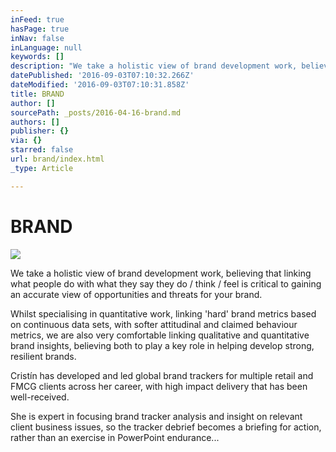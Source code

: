 ```yaml
---
inFeed: true
hasPage: true
inNav: false
inLanguage: null
keywords: []
description: "We take a holistic view of brand development work, believing that linking what people do with what they say they do / think / feel is critical to gaining an accurate view of opportunities and threats for your brand.\_"
datePublished: '2016-09-03T07:10:32.266Z'
dateModified: '2016-09-03T07:10:31.858Z'
title: BRAND
author: []
sourcePath: _posts/2016-04-16-brand.md
authors: []
publisher: {}
via: {}
starred: false
url: brand/index.html
_type: Article

---
```

# BRAND
![](https://the-grid-user-content.s3-us-west-2.amazonaws.com/d49092aa-b73d-4c29-a516-b3f8b2ea2b54.png)

We take a holistic view of brand development work, believing that linking what people do with what they say they do / think / feel is critical to gaining an accurate view of opportunities and threats for your brand. 

Whilst specialising in quantitative work, linking 'hard' brand metrics based on continuous data sets, with softer attitudinal and claimed behaviour metrics, we are also very comfortable linking qualitative and quantitative brand insights, believing both to play a key role in helping develop strong, resilient brands.

Cristín has developed and led global brand trackers for multiple retail and FMCG clients across her career, with high impact delivery that has been well-received.  

She is expert in focusing brand tracker analysis and insight on relevant client business issues, so the tracker debrief becomes a briefing for action, rather than an exercise in PowerPoint endurance...